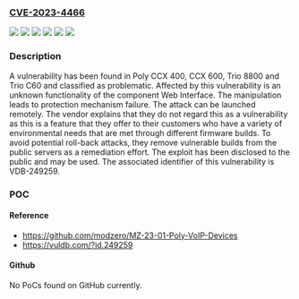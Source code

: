 ### [CVE-2023-4466](https://cve.mitre.org/cgi-bin/cvename.cgi?name=CVE-2023-4466)
![](https://img.shields.io/static/v1?label=Product&message=CCX%20400&color=blue)
![](https://img.shields.io/static/v1?label=Product&message=CCX%20600&color=blue)
![](https://img.shields.io/static/v1?label=Product&message=Trio%208800&color=blue)
![](https://img.shields.io/static/v1?label=Product&message=Trio%20C60&color=blue)
![](https://img.shields.io/static/v1?label=Version&message=%3D%20n%2Fa%20&color=brighgreen)
![](https://img.shields.io/static/v1?label=Vulnerability&message=CWE-693%20Protection%20Mechanism%20Failure&color=brighgreen)

### Description

A vulnerability has been found in Poly CCX 400, CCX 600, Trio 8800 and Trio C60 and classified as problematic. Affected by this vulnerability is an unknown functionality of the component Web Interface. The manipulation leads to protection mechanism failure. The attack can be launched remotely. The vendor explains that they do not regard this as a vulnerability as this is a feature that they offer to their customers who have a variety of environmental needs that are met through different firmware builds. To avoid potential roll-back attacks, they remove vulnerable builds from the public servers as a remediation effort. The exploit has been disclosed to the public and may be used. The associated identifier of this vulnerability is VDB-249259.

### POC

#### Reference
- https://github.com/modzero/MZ-23-01-Poly-VoIP-Devices
- https://vuldb.com/?id.249259

#### Github
No PoCs found on GitHub currently.


